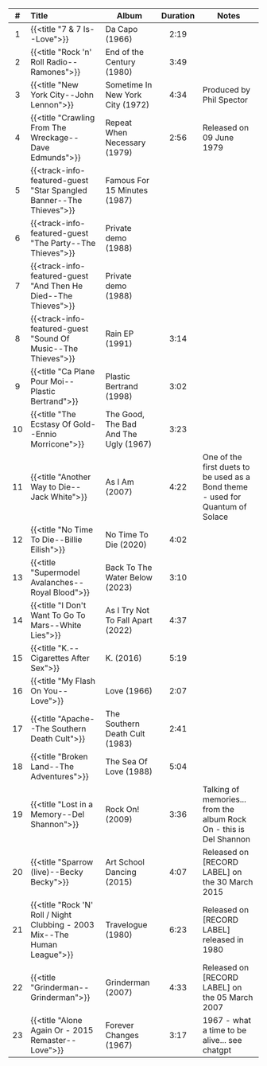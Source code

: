 | #  | Title                                                                     | Album                                 | Duration | Notes                                                                          |
|:--:|:--------------------------------------------------------------------------|---------------------------------------|:--------:|--------------------------------------------------------------------------------|
| 1  | {{<title "7 & 7 Is--Love">}}                                              | Da Capo (1966)                        |   2:19   |                                                                                |
| 2  | {{<title "Rock 'n' Roll Radio--Ramones">}}                                | End of the Century (1980)             |   3:49   |                                                                                |
| 3  | {{<title "New York City--John Lennon">}}                                  | Sometime In New York City (1972)      |   4:34   | Produced by Phil Spector                                                       |
| 4  | {{<title "Crawling From The Wreckage--Dave Edmunds">}}                    | Repeat When Necessary (1979)          |   2:56   | Released on 09 June 1979                                                       |
| 5  | {{<track-info-featured-guest "Star Spangled Banner--The Thieves">}}       | Famous For 15 Minutes (1987)          |          |                                                                                |
| 6  | {{<track-info-featured-guest "The Party--The Thieves">}}                  | Private demo (1988)                   |          |                                                                                |
| 7  | {{<track-info-featured-guest "And Then He Died--The Thieves">}}           | Private demo (1988)                   |          |                                                                                |
| 8  | {{<track-info-featured-guest "Sound Of Music--The Thieves">}}             | Rain EP (1991)                        |   3:14   |                                                                                |
| 9  | {{<title "Ca Plane Pour Moi--Plastic Bertrand">}}                         | Plastic Bertrand (1998)               |   3:02   |                                                                                |
| 10 | {{<title "The Ecstasy Of Gold--Ennio Morricone">}}                        | The Good, The Bad And The Ugly (1967) |   3:23   |                                                                                |
| 11 | {{<title "Another Way to Die--Jack White">}}                              | As I Am (2007)                        |   4:22   | One of the first duets to be used as a Bond theme - used for Quantum of Solace |
| 12 | {{<title "No Time To Die--Billie Eilish">}}                               | No Time To Die (2020)                 |   4:02   |                                                                                |
| 13 | {{<title "Supermodel Avalanches--Royal Blood">}}                          | Back To The Water Below  (2023)       |   3:10   |                                                                                |
| 14 | {{<title "I Don't Want To Go To Mars--White Lies">}}                      | As I Try Not To Fall Apart (2022)     |   4:37   |                                                                                |
| 15 | {{<title "K.--Cigarettes After Sex">}}                                    | K. (2016)                             |   5:19   |                                                                                |
| 16 | {{<title "My Flash On You--Love">}}                                       | Love (1966)                           |   2:07   |                                                                                |
| 17 | {{<title "Apache--The Southern Death Cult">}}                             | The Southern Death Cult (1983)        |   2:41   |                                                                                |
| 18 | {{<title "Broken Land--The Adventures">}}                                 | The Sea Of Love (1988)                |   5:04   |                                                                                |
| 19 | {{<title "Lost in a Memory--Del Shannon">}}                               | Rock On! (2009)                       |   3:36   | Talking of memories... from the album Rock On - this is Del Shannon            |
| 20 | {{<title "Sparrow (live)--Becky Becky">}}                                 | Art School Dancing (2015)             |   4:07   | Released on [RECORD LABEL] on the 30 March 2015                                |
| 21 | {{<title "Rock 'N' Roll / Night Clubbing - 2003 Mix--The Human League">}} | Travelogue (1980)                     |   6:23   | Released on [RECORD LABEL] released in 1980                                    |
| 22 | {{<title "Grinderman--Grinderman">}}                                      | Grinderman (2007)                     |   4:33   | Released on [RECORD LABEL] on the 05 March 2007                                |
| 23 | {{<title "Alone Again Or - 2015 Remaster--Love">}}                        | Forever Changes (1967)                |   3:17   | 1967 - what a time to be alive... see chatgpt                                  |

